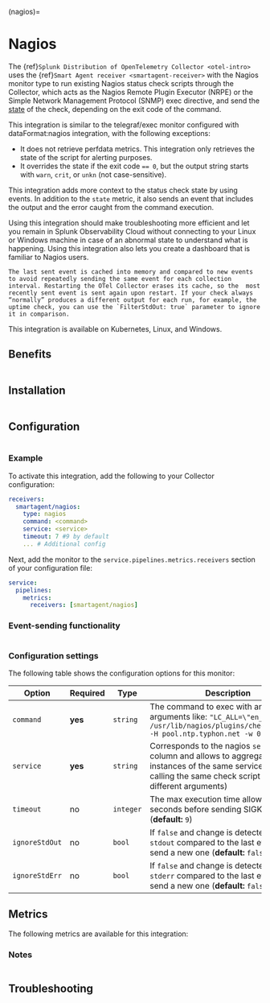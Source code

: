 (nagios)=

# Nagios

<meta name="Description" content="Use this Splunk Observability Cloud integration for the nagios monitor. See benefits, install, configuration, and metrics">

The {ref}`Splunk Distribution of OpenTelemetry Collector <otel-intro>` uses the {ref}`Smart Agent receiver <smartagent-receiver>` with the Nagios monitor type to run existing Nagios status check scripts through the Collector, which acts as the Nagios Remote Plugin Executor (NRPE) or the Simple Network Management Protocol (SNMP) exec directive, and send the <a class="external" href="https://nagios-plugins.org/doc/guidelines.html#AEN78" target="_blank">state</a> of the check, depending on the exit code of the command. 

This integration is similar to the telegraf/exec monitor configured with dataFormat:nagios integration, with the following exceptions:

- It does not retrieve perfdata metrics. This integration only retrieves the state of the script for alerting purposes.
- It overrides the state if the exit code `== 0`, but the output string starts with `warn`, `crit`, or `unkn` (not case-sensitive).

This integration adds more context to the status check state by using events. In addition to the `state` metric, it also sends an event that includes the output and the error caught from the command execution.

Using this integration should make troubleshooting more efficient and let you remain in Splunk Observability Cloud without connecting to your Linux or Windows machine in case of an abnormal state to understand what is happening. Using this integration also lets you create a dashboard that is familiar to Nagios users.

```{note}
The last sent event is cached into memory and compared to new events to avoid repeatedly sending the same event for each collection interval. Restarting the OTel Collector erases its cache, so the  most recently sent event is sent again upon restart. If your check always “normally” produces a different output for each run, for example, the uptime check, you can use the `FilterStdOut: true` parameter to ignore it in comparison.
```

This integration is available on Kubernetes, Linux, and Windows.

## Benefits

```{include} /_includes/benefits.md
```

## Installation

```{include} /_includes/collector-installation.md
```

## Configuration

```{include} /_includes/configuration.md
```

### Example

To activate this integration, add the following to your Collector configuration:

```yaml
receivers:
  smartagent/nagios:
    type: nagios
    command: <command>
    service: <service>
    timeout: 7 #9 by default
    ... # Additional config
```

Next, add the monitor to the `service.pipelines.metrics.receivers` section of your configuration file:

```yaml
service:
  pipelines:
    metrics:
      receivers: [smartagent/nagios]
```

### Event-sending functionality

```{include} /_includes/event-sending-functionality.md
```

### Configuration settings

The following table shows the configuration options for this monitor:

| Option         | Required | Type      | Description                                                                                                                                                        |
| -------------- | -------- | --------- | ------------------------------------------------------------------------------------------------------------------------------------------------------------------ |
| `command`      | **yes**  | `string`  | The command to exec with any arguments like: `"LC_ALL=\"en_US.utf8\" /usr/lib/nagios/plugins/check_ntp_time -H pool.ntp.typhon.net -w 0.5 -c 1"`                   |
| `service`      | **yes**  | `string`  | Corresponds to the nagios `service` column and allows to aggregate all instances of the same service (when calling the same check script with different arguments) |
| `timeout`      | no       | `integer` | The max execution time allowed in seconds before sending SIGKILL (**default:** `9`)                                                                                |
| `ignoreStdOut` | no       | `bool`    | If `false` and change is detected on `stdout` compared to the last event it will send a new one (**default:** `false`)                                             |
| `ignoreStdErr` | no       | `bool`    | If `false` and change is detected on `stderr` compared to the last event it will send a new one (**default:** `false`)                                             |

## Metrics

The following metrics are available for this integration:

<div class="metrics-yaml" url="https://raw.githubusercontent.com/signalfx/splunk-otel-collector/main/internal/signalfx-agent/pkg/monitors/nagios/metadata.yaml"></div>

### Notes

```{include} /_includes/metric-defs.md
```

## Troubleshooting

```{include} /_includes/troubleshooting.md
```
